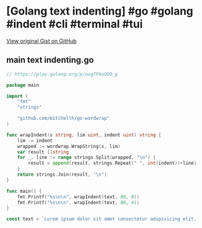 # [Golang text indenting] #go #golang #indent #cli #terminal #tui

[View original Gist on GitHub](https://gist.github.com/Integralist/cc610e9cf70c6a52042cc3ae9a7ba97e)

## main text indenting.go

```go
// https://play.golang.org/p/aug7FboQQQ_g

package main

import (
	"fmt"
	"strings"

	"github.com/mitchellh/go-wordwrap"
)

func wrapIndent(s string, lim uint, indent uint) string {
	lim -= indent
	wrapped := wordwrap.WrapString(s, lim)
	var result []string
	for _, line := range strings.Split(wrapped, "\n") {
		result = append(result, strings.Repeat(" ", int(indent))+line)
	}
	return strings.Join(result, "\n")
}

func main() {
	fmt.Printf("%s\n\n", wrapIndent(text, 80, 0))
	fmt.Printf("%s\n\n", wrapIndent(text, 80, 4))
}

const text = `Lorem ipsum dolor sit amet consectetur adipisicing elit. Maxime mollitia, molestiae quas vel sint commodi repudiandae consequuntur voluptatum laborum numquam blanditiis harum quisquam eius sed odit fugiat iusto fuga praesentium optio, eaque rerum! Provident similique accusantium nemo autem. Veritatis obcaecati tenetur iure eius earum ut molestias architecto voluptate aliquam nihil, eveniet aliquid culpa officia aut! Impedit sit sunt quaerat, odit, tenetur error, harum nesciunt ipsum debitis quas aliquid. Reprehenderit, quia. Quo neque error repudiandae fuga?`

```

